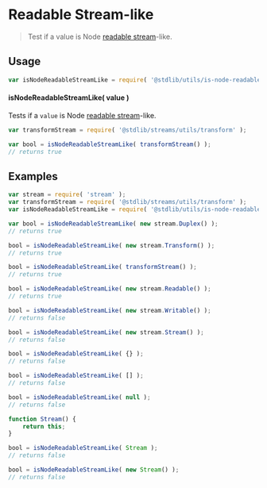 # Readable Stream-like

> Test if a value is Node [readable stream][nodejs-stream]-like.

<section class="usage">

## Usage

``` javascript
var isNodeReadableStreamLike = require( '@stdlib/utils/is-node-readable-stream-like' );
```

#### isNodeReadableStreamLike( value )

Tests if a `value` is Node [readable stream][nodejs-stream]-like.

``` javascript
var transformStream = require( '@stdlib/streams/utils/transform' );

var bool = isNodeReadableStreamLike( transformStream() );
// returns true
```

</section>

<!-- /.usage -->

<section class="notes">

</section>

<!-- /.notes -->

<section class="examples">

## Examples

``` javascript
var stream = require( 'stream' );
var transformStream = require( '@stdlib/streams/utils/transform' );
var isNodeReadableStreamLike = require( '@stdlib/utils/is-node-readable-stream-like' );

var bool = isNodeReadableStreamLike( new stream.Duplex() );
// returns true

bool = isNodeReadableStreamLike( new stream.Transform() );
// returns true

bool = isNodeReadableStreamLike( transformStream() );
// returns true

bool = isNodeReadableStreamLike( new stream.Readable() );
// returns true

bool = isNodeReadableStreamLike( new stream.Writable() );
// returns false

bool = isNodeReadableStreamLike( new stream.Stream() );
// returns false

bool = isNodeReadableStreamLike( {} );
// returns false

bool = isNodeReadableStreamLike( [] );
// returns false

bool = isNodeReadableStreamLike( null );
// returns false

function Stream() {
    return this;
}

bool = isNodeReadableStreamLike( Stream );
// returns false

bool = isNodeReadableStreamLike( new Stream() );
// returns false
```

</section>

<!-- /.examples -->

<section class="links">

[nodejs-stream]: https://nodejs.org/api/stream.html

</section>

<!-- /.links -->
